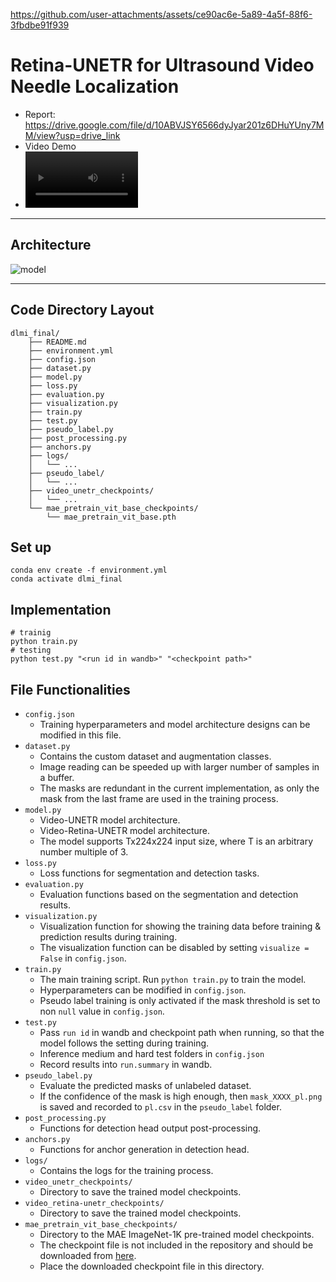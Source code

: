 
https://github.com/user-attachments/assets/ce90ac6e-5a89-4a5f-88f6-3fbdbe91f939
# Retina-UNETR for Ultrasound Video Needle Localization
- Report: <https://drive.google.com/file/d/10ABVJSY6566dyJyar201z6DHuYUny7MM/view?usp=drive_link>
- Video Demo
- <video src='[your URL here](https://drive.google.com/file/d/1GYQHaec1oe0g4WVXVrwfS1_xX8g9Fxo-/view?usp=drive_link)' width=180/>
***
## Architecture
![model](https://github.com/user-attachments/assets/7895920a-4948-4417-9ee5-80a40a6cff72)
***
## Code Directory Layout
```
dlmi_final/
    ├── README.md
    ├── environment.yml
    ├── config.json
    ├── dataset.py
    ├── model.py
    ├── loss.py
    ├── evaluation.py
    ├── visualization.py
    ├── train.py
    ├── test.py
    ├── pseudo_label.py
    ├── post_processing.py
    ├── anchors.py
    ├── logs/
    │   └── ...
    ├── pseudo_label/
    │   └── ...
    ├── video_unetr_checkpoints/
    │   └── ...
    └── mae_pretrain_vit_base_checkpoints/
        └── mae_pretrain_vit_base.pth
```
## Set up
```
conda env create -f environment.yml
conda activate dlmi_final
```
## Implementation
```
# trainig
python train.py
# testing
python test.py "<run id in wandb>" "<checkpoint path>"
```
## File Functionalities
- `config.json`
  - Training hyperparameters and model architecture designs can be modified in this file.
- `dataset.py`
  - Contains the custom dataset and augmentation classes.
  - Image reading can be speeded up with larger number of samples in a buffer. 
  - The masks are redundant in the current implementation, as only the mask from the last frame are used in the training process.
- `model.py`
  - Video-UNETR model architecture.
  - Video-Retina-UNETR model architecture.
  - The model supports Tx224x224 input size, where T is an arbitrary number multiple of 3.
- `loss.py`
  - Loss functions for segmentation and detection tasks.
- `evaluation.py`
  - Evaluation functions based on the segmentation and detection results.
- `visualization.py`
  - Visualization function for showing the training data before training & prediction results during training.
  - The visualization function can be disabled by setting `visualize = False` in `config.json`.
- `train.py`
  - The main training script. Run `python train.py` to train the model.
  - Hyperparameters can be modified in `config.json`.
  - Pseudo label training is only activated if the mask threshold is set to non `null` value in `config.json`.
- `test.py`
  - Pass `run id` in wandb and checkpoint path when running, so that the model follows the setting during training.
  - Inference medium and hard test folders in `config.json`
  - Record results into `run.summary` in wandb.
- `pseudo_label.py`
  - Evaluate the predicted masks of unlabeled dataset.
  - If the confidence of the mask is high enough, then `mask_XXXX_pl.png` is saved and recorded to `pl.csv` in the `pseudo_label` folder.
- `post_processing.py`
  - Functions for detection head output post-processing.
- `anchors.py`
  - Functions for anchor generation in detection head.
- `logs/`
  - Contains the logs for the training process.
- `video_unetr_checkpoints/`
  - Directory to save the trained model checkpoints.
- `video_retina-unetr_checkpoints/`
  - Directory to save the trained model checkpoints.
- `mae_pretrain_vit_base_checkpoints/`
  - Directory to the MAE ImageNet-1K pre-trained model checkpoints.
  - The checkpoint file is not included in the repository and should be downloaded from [here](https://dl.fbaipublicfiles.com/mae/pretrain/mae_pretrain_vit_base.pth).
  - Place the downloaded checkpoint file in this directory.

